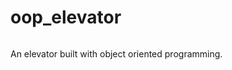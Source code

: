 # oop_elevator
<a href="https://colab.research.google.com/github/brayvid/oop_elevator/blob/main/oop_elevator.ipynb" rel="Open in Colab"><img src="https://colab.research.google.com/assets/colab-badge.svg" alt="" /></a>

An elevator built with object oriented programming.
